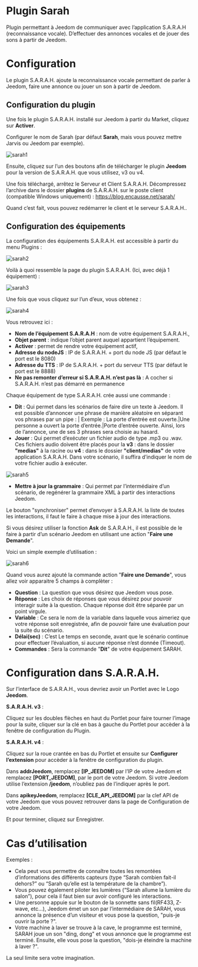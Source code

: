 # Plugin Sarah

Plugin permettant à Jeedom de communiquer avec l’application S.A.R.A.H (reconnaissance vocale). D’effectuer des annonces vocales et de jouer des sons à partir de Jeedom.

# Configuration 

Le plugin S.A.R.A.H. ajoute la reconnaissance vocale permettant de parler à Jeedom, faire une annonce ou jouer un son à partir de Jeedom.

## Configuration du plugin 

Une fois le plugin S.A.R.A.H. installé sur Jeedom à partir du Market, cliquez sur **Activer**.

Configurer le nom de Sarah (par défaut **Sarah**, mais vous pouvez mettre Jarvis ou Jeedom par exemple).

![sarah1](../images/sarah1.PNG)

Ensuite, cliquez sur l’un des boutons afin de télécharger le plugin **Jeedom** pour la version de S.A.R.A.H. que vous utilisez, v3 ou v4.

Une fois téléchargé, arrêtez le Serveur et Client S.A.R.A.H. Décompressez l’archive dans le dossier **plugins** de S.A.R.A.H. sur le poste client (compatible Windows uniquement) :
<https://blog.encausse.net/sarah/>

Quand c’est fait, vous pouvez redémarrer le client et le serveur S.A.R.A.H..

## Configuration des équipements 

La configuration des équipements S.A.R.A.H. est accessible à partir du menu Plugins :

![sarah2](../images/sarah2.PNG)

Voilà à quoi ressemble la page du plugin S.A.R.A.H. (Ici, avec déjà 1 équipement) :

![sarah3](../images/sarah3.PNG)

Une fois que vous cliquez sur l’un d’eux, vous obtenez :

![sarah4](../images/sarah4.PNG)

Vous retrouvez ici :

-   **Nom de l’équipement S.A.R.A.H** : nom de votre équipement S.A.R.A.H.,
-   **Objet parent** : indique l’objet parent auquel appartient l’équipement.
-   **Activer** : permet de rendre votre équipement actif,
-   **Adresse du nodeJS** : IP de S.A.R.A.H. + port du node JS (par défaut le port est le 8080)
-   **Adresse du TTS** : IP de S.A.R.A.H. + port du serveur TTS (par défaut le port est le 8888)
-   **Ne pas remonter d’erreur si S.A.R.A.H. n’est pas là** : A cocher si S.A.R.A.H. n’est pas démarré en permanence

Chaque équipement de type S.A.R.A.H. crée aussi une commande :

-   **Dit** : Qui permet dans les scénarios de faire dire un texte à Jeedom. Il est possible d’annoncer une phrase de manière aléatoire en séparant vos phrases par un pipe : | Exemple : La porte d’entrée est ouverte.|Une personne a ouvert la porte d’entrée.|Porte d’entrée ouverte. Ainsi, lors de l’annonce, une de ses 3 phrases sera choisie au hasard.
-   **Jouer** : Qui permet d’exécuter un fichier audio de type .mp3 ou .wav. Ces fichiers audio doivent être placés pour la **v3** : dans le dossier **"medias"** à la racine ou **v4** : dans le dossier **"client/medias"** de votre application S.A.R.A.H. Dans votre scénario, il suffira d’indiquer le nom de votre fichier audio à exécuter.

![sarah5](../images/sarah5.PNG)

-   **Mettre à jour la grammaire** : Qui permet par l’intermédiaire d’un scénario, de regénérer la grammaire XML à partir des interactions Jeedom.

Le bouton "synchroniser" permet d’envoyer à S.A.R.A.H. la liste de toutes les interactions, il faut le faire à chaque mise à jour des interactions.

Si vous désirez utiliser la fonction **Ask** de S.A.R.A.H., il est possible de le faire à partir d’un scénario Jeedom en utilisant une action "**Faire une Demande**".

Voici un simple exemple d’utilisation :

![sarah6](../images/sarah6.PNG)

Quand vous aurez ajouté la commande action "**Faire une Demande**", vous allez voir apparaitre 5 champs à complèter :

-   **Question** : La question que vous désirez que Jeedom vous pose.
-   **Réponse** : Les choix de réponses que vous désirez pour pouvoir interagir suite à la question. Chaque réponse doit être séparée par un point virgule.
-   **Variable** : Ce sera le nom de la variable dans laquelle vous aimeriez que votre réponse soit enregistrée, afin de pouvoir faire une évaluation pour la suite du scénario.
-   **Délai(sec)** : C’est Le temps en seconde, avant que le scénario continue pour effectuer l’évaluation, si aucune réponse n’est donnée (Timeout).
-   **Commandes** : Sera la commande "**Dit**" de votre équipement SARAH.

# Configuration dans S.A.R.A.H. 

Sur l’interface de S.A.R.A.H., vous devriez avoir un Portlet avec le Logo **Jeedom**.

**S.A.R.A.H. v3** :

Cliquez sur les doubles flèches en haut du Portlet pour faire tourner l’image pour la suite, cliquer sur la clé en bas à gauche du Portlet pour accèder à la fenêtre de configuration du Plugin.

**S.A.R.A.H. v4** :

Cliquez sur la roue crantée en bas du Portlet et ensuite sur **Configurer l’extension** pour accèder à la fenêtre de configuration du plugin.

Dans **addrJeedom**, remplacez **\[IP\_JEEDOM\]** par l’IP de votre Jeedom et remplacez **\[PORT\_JEEDOM\]**, par le port de votre Jeedom. Si votre Jeedom utilise l’extension **/jeedom**, n’oubliez pas de l’indiquer après le port.

Dans **apikeyJeedom**, remplacez **\[CLE\_API\_JEEDOM\]** par la clef API de votre Jeedom que vous pouvez retrouver dans la page de Configuration de votre Jeedom.

Et pour terminer, cliquez sur Enregistrer.

# Cas d’utilisation 

Exemples :

-   Cela peut vous permettre de connaître toutes les remontées d’informations des différents capteurs (type “Sarah combien fait-il dehors?” ou “Sarah qu’elle est la température de la chambre”).
-   Vous pouvez également piloter les lumières (“Sarah allume la lumière du salon”), pour cela il faut bien sur avoir configuré les interactions.
-   Une personne appuie sur le bouton de la sonnette sans fil(RF433, Z-wave, etc…), Jeedom émet un son par l’intermédiaire de SARAH, vous annonce la présence d’un visiteur et vous pose la question, "puis-je ouvrir la porte ?".
-   Votre machine à laver se trouve à la cave, le programme est terminé, SARAH joue un son "ding, dong" et vous annonce que le programme est terminé. Ensuite, elle vous pose la question, "dois-je éteindre la machine à laver ?".

La seul limite sera votre imagination.
